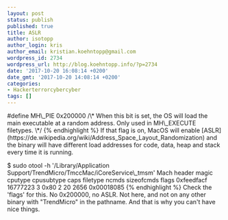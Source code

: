 ```yaml
---
layout: post
status: publish
published: true
title: ASLR
author: isotopp
author_login: kris
author_email: kristian.koehntopp@gmail.com
wordpress_id: 2734
wordpress_url: http://blog.koehntopp.info/?p=2734
date: '2017-10-20 16:08:14 +0200'
date_gmt: '2017-10-20 14:08:14 +0200'
categories:
- Hackerterrorcybercyber
tags: []
---
```

<p>    #define MH\_PIE 0x200000 /\* When this bit is set, the OS will load the main executable at a random address. Only used in MH\_EXECUTE filetypes. \*/ {% endhighlight %} If that flag is on, MacOS will enable [ASLR](https://de.wikipedia.org/wiki/Address_Space_Layout_Randomization) and the binary will have different load addresses for code, data, heap and stack every time it is running. </p>
<p>        $ sudo otool -h '/Library/Application Support/TrendMicro/TmccMac/iCoreService\_tmsm' Mach header magic cputype cpusubtype caps filetype ncmds sizeofcmds flags 0xfeedfacf 16777223 3 0x80 2 20 2656 0x00018085 {% endhighlight %} Check the 'flags' for this. No 0x200000, no ASLR. Not here, and not on any other binary with "TrendMicro" in the pathname. And that is why you can't have nice things.</p>
